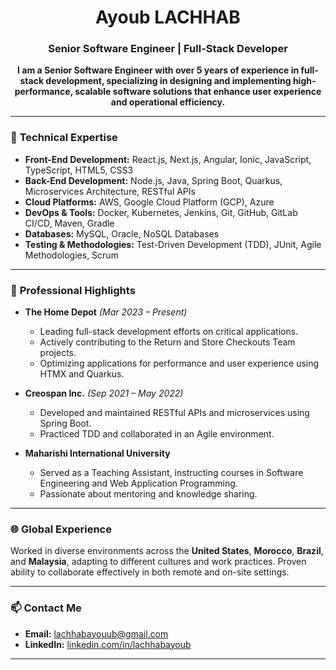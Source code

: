 
<h1 align="center">Ayoub LACHHAB</h1>

<h3 align="center">Senior Software Engineer | Full-Stack Developer</h3>

<p align="center">
  <strong>
 I am a Senior Software Engineer with over 5 years of experience in full-stack development, specializing in designing and implementing high-performance, scalable software solutions that enhance user experience and operational efficiency.
  </strong>
</p>

---

### 🚀 **Technical Expertise**

- **Front-End Development:** React.js, Next.js, Angular, Ionic, JavaScript, TypeScript, HTML5, CSS3
- **Back-End Development:** Node.js, Java, Spring Boot, Quarkus, Microservices Architecture, RESTful APIs
- **Cloud Platforms:** AWS, Google Cloud Platform (GCP), Azure
- **DevOps & Tools:** Docker, Kubernetes, Jenkins, Git, GitHub, GitLab CI/CD, Maven, Gradle
- **Databases:** MySQL, Oracle, NoSQL Databases
- **Testing & Methodologies:** Test-Driven Development (TDD), JUnit, Agile Methodologies, Scrum

---

### 💼 **Professional Highlights**

- **The Home Depot** *(Mar 2023 – Present)*
  - Leading full-stack development efforts on critical applications.
  - Actively contributing to the Return and Store Checkouts Team projects.
  - Optimizing applications for performance and user experience using HTMX and Quarkus.

- **Creospan Inc.** *(Sep 2021 – May 2022)*
  - Developed and maintained RESTful APIs and microservices using Spring Boot.
  - Practiced TDD and collaborated in an Agile environment.

- **Maharishi International University**
  - Served as a Teaching Assistant, instructing courses in Software Engineering and Web Application Programming.
  - Passionate about mentoring and knowledge sharing.

---

### 🌐 **Global Experience**

Worked in diverse environments across the **United States**, **Morocco**, **Brazil**, and **Malaysia**, adapting to different cultures and work practices. Proven ability to collaborate effectively in both remote and on-site settings.

---

### 📫 **Contact Me**

- **Email:** [lachhabayouub@gmail.com](mailto:lachhabayouub@gmail.com)
- **LinkedIn:** [linkedin.com/in/lachhabayoub](https://www.linkedin.com/in/lachhabayoub/)

---

